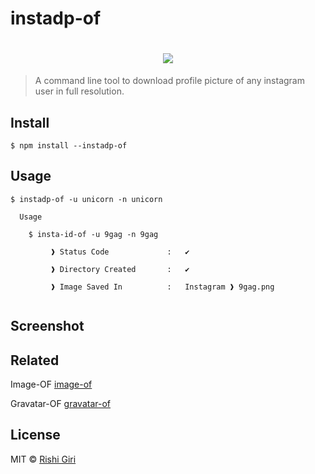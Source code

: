 # instadp-of

<h1 align="center">
<img src="http://rishigiri.com/github/instagram.png"></img>
</h1>

> A command line tool to download profile picture of any instagram user in full resolution.

## Install

```
$ npm install --instadp-of
```

## Usage

```
$ instadp-of -u unicorn -n unicorn

  Usage

    $ insta-id-of -u 9gag -n 9gag

         ❱ Status Code             :   ✔

         ❱ Directory Created       :   ✔

         ❱ Image Saved In          :   Instagram ❱ 9gag.png


```
## Screenshot


## Related

Image-OF [image-of](https://github.com/CodeDotJS/image-of)

Gravatar-OF [gravatar-of](https://github.com/CodeDotJS/gravatar-of)

## License

MIT © [Rishi Giri](http://rishigiri.com)
